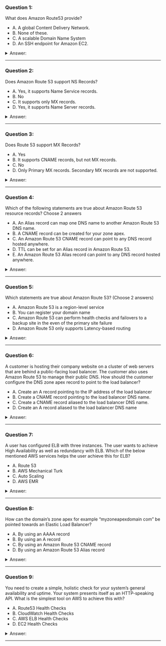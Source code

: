 ### Question 1:

What does Amazon Route53 provide?

- A. A global Content Delivery Network.
- B. None of these.
- C. A scalable Domain Name System
- D. An SSH endpoint for Amazon EC2.

<details><summary>Answer:</summary><p>
[C]

Categories:
[EC2]

Explanation:

Question 1@http://jayendrapatil.com/aws-route-53/

</p></details><hr>

### Question 2:

Does Amazon Route 53 support NS Records?

- A. Yes, it supports Name Service records.
- B. No
- C. It supports only MX records.
- D. Yes, it supports Name Server records. 

<details><summary>Answer:</summary><p>
[D]

Categories:
[RDS, Route 53]

Explanation:

Question 2@http://jayendrapatil.com/aws-route-53/

</p></details><hr>

### Question 3:

Does Route 53 support MX Records?

- A. Yes
- B. It supports CNAME records, but not MX records.
- C. No
- D. Only Primary MX records. Secondary MX records are not supported.

<details><summary>Answer:</summary><p>
[A]

Categories:
[RDS, Route 53]

Explanation:

Question 3@http://jayendrapatil.com/aws-route-53/

</p></details><hr>

### Question 4:

Which of the following statements are true about Amazon Route 53 resource records? Choose 2 answers

- A. An Alias record can map one DNS name to another Amazon Route 53 DNS name.
- B. A CNAME record can be created for your zone apex.
- C. An Amazon Route 53 CNAME record can point to any DNS record hosted anywhere.
- D. TTL can be set for an Alias record in Amazon Route 53.
- E. An Amazon Route 53 Alias record can point to any DNS record hosted anywhere.

<details><summary>Answer:</summary><p>
[A, C]

Categories:
[RDS, Route 53]

Explanation:

Question 4@http://jayendrapatil.com/aws-route-53/

</p></details><hr>

### Question 5:

Which statements are true about Amazon Route 53? (Choose 2 answers)

- A. Amazon Route 53 is a region-level service
- B. You can register your domain name
- C. Amazon Route 53 can perform health checks and failovers to a backup site in the even of the primary site failure
- D. Amazon Route 53 only supports Latency-based routing

<details><summary>Answer:</summary><p>
[B, C]

Categories:
[Route 53]

Explanation:

Question 5@http://jayendrapatil.com/aws-route-53/

</p></details><hr>

### Question 6:

A customer is hosting their company website on a cluster of web servers that are behind a public-facing load balancer. The customer also uses Amazon Route 53 to manage their public DNS. How should the customer configure the DNS zone apex record to point to the load balancer?

- A. Create an A record pointing to the IP address of the load balancer
- B. Create a CNAME record pointing to the load balancer DNS name.
- C. Create a CNAME record aliased to the load balancer DNS name.
- D. Create an A record aliased to the load balancer DNS name

<details><summary>Answer:</summary><p>
[D]

Categories:
[SES, EBS, Route 53]

Explanation:

Question 6@http://jayendrapatil.com/aws-route-53/

</p></details><hr>

### Question 7:

A user has configured ELB with three instances. The user wants to achieve High Availability as well as redundancy with ELB. Which of the below mentioned AWS services helps the user achieve this for ELB?

- A. Route 53
- B. AWS Mechanical Turk
- C. Auto Scaling
- D. AWS EMR

<details><summary>Answer:</summary><p>
[A]

Categories:
[ASG, Route 53, ELB, EMR]

Explanation:

Question 7@http://jayendrapatil.com/aws-route-53/

</p></details><hr>

### Question 8:

How can the domain’s zone apex for example “myzoneapexdomain com” be pointed towards an Elastic Load Balancer?

- A. By using an AAAA record
- B. By using an A record
- C. By using an Amazon Route 53 CNAME record
- D. By using an Amazon Route 53 Alias record

<details><summary>Answer:</summary><p>
[D]

Categories:
[RDS, Route 53]

Explanation:

Question 8@http://jayendrapatil.com/aws-route-53/

</p></details><hr>

### Question 9:

You need to create a simple, holistic check for your system’s general availability and uptime. Your system presents itself as an HTTP-speaking API. What is the simplest tool on AWS to achieve this with?

- A. Route53 Health Checks
- B. CloudWatch Health Checks
- C. AWS ELB Health Checks
- D. EC2 Health Checks

<details><summary>Answer:</summary><p>
[A]

Categories:
[EC2, CloudWatch, ELB]

Explanation:

Question 9@http://jayendrapatil.com/aws-route-53/

A: http://docs.aws.amazon.com/Route53/latest/DeveloperGuide/dns-failover-determining-health-of-endpoints.html

</p></details><hr>

